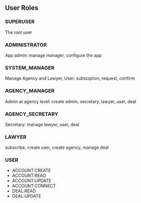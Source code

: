 ## User Roles
  
### SUPERUSER
The root user

### ADMINISTRATOR 
App admin: manage manager, configure the app

### SYSTEM_MANAGER 
Manage Agency and Lawyer, User: subsciption, request, confirm

### AGENCY_MANAGER 
Admin at agency level: create admin, secretary, lawyer, user, deal

### AGENCY_SECRETARY
Secretary: manage lawyer, user, deal

### LAWYER
subscribe, create user, create agency, manage deal
  
### USER
- ACCOUNT:CREATE
- ACCOUNT:READ
- ACCOUNT:UPDATE
- ACCOUNT:CONNECT
- DEAL:READ
- DEAL:UPDATE
